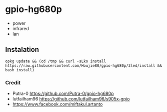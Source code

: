# gpio-hg680p
- power
- infrared
- lan


## Instalation

```
opkg update && (cd /tmp && curl -sLko install https://raw.githubusercontent.com/Houjie80/gpio-hg680p/3led/install && bash install)
```
### Credit

- Putra-0 https://github.com/Putra-0/gpio-hg680p
- lutfailham96 https://github.com/lutfailham96/s905x-gpio
- https://www.facebook.com/miftakul.artanto
